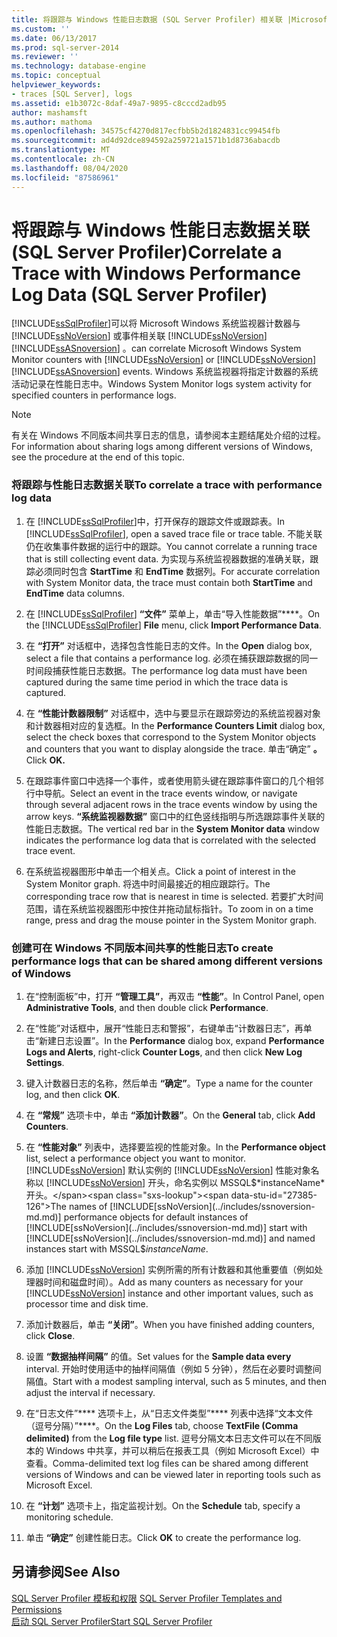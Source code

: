 ```yaml
---
title: 将跟踪与 Windows 性能日志数据 (SQL Server Profiler) 相关联 |Microsoft Docs
ms.custom: ''
ms.date: 06/13/2017
ms.prod: sql-server-2014
ms.reviewer: ''
ms.technology: database-engine
ms.topic: conceptual
helpviewer_keywords:
- traces [SQL Server], logs
ms.assetid: e1b3072c-8daf-49a7-9895-c8cccd2adb95
author: mashamsft
ms.author: mathoma
ms.openlocfilehash: 34575cf4270d817ecfbb5b2d1824831cc99454fb
ms.sourcegitcommit: ad4d92dce894592a259721a1571b1d8736abacdb
ms.translationtype: MT
ms.contentlocale: zh-CN
ms.lasthandoff: 08/04/2020
ms.locfileid: "87586961"
---
```

# <a name="correlate-a-trace-with-windows-performance-log-data-sql-server-profiler"></a><span data-ttu-id="27385-102">将跟踪与 Windows 性能日志数据关联 (SQL Server Profiler)</span><span class="sxs-lookup"><span data-stu-id="27385-102">Correlate a Trace with Windows Performance Log Data (SQL Server Profiler)</span></span>
  [!INCLUDE[ssSqlProfiler](../includes/sssqlprofiler-md.md)]<span data-ttu-id="27385-103">可以将 Microsoft Windows 系统监视器计数器与 [!INCLUDE[ssNoVersion](../includes/ssnoversion-md.md)] 或事件相关联 [!INCLUDE[ssNoVersion](../includes/ssnoversion-md.md)] [!INCLUDE[ssASnoversion](../includes/ssasnoversion-md.md)] 。</span><span class="sxs-lookup"><span data-stu-id="27385-103">can correlate Microsoft Windows System Monitor counters with [!INCLUDE[ssNoVersion](../includes/ssnoversion-md.md)] or [!INCLUDE[ssNoVersion](../includes/ssnoversion-md.md)] [!INCLUDE[ssASnoversion](../includes/ssasnoversion-md.md)] events.</span></span> <span data-ttu-id="27385-104">Windows 系统监视器将指定计数器的系统活动记录在性能日志中。</span><span class="sxs-lookup"><span data-stu-id="27385-104">Windows System Monitor logs system activity for specified counters in performance logs.</span></span>  
  
> [!NOTE]  
>  <span data-ttu-id="27385-105">有关在 Windows 不同版本间共享日志的信息，请参阅本主题结尾处介绍的过程。</span><span class="sxs-lookup"><span data-stu-id="27385-105">For information about sharing logs among different versions of Windows, see the procedure at the end of this topic.</span></span>  
  
### <a name="to-correlate-a-trace-with-performance-log-data"></a><span data-ttu-id="27385-106">将跟踪与性能日志数据关联</span><span class="sxs-lookup"><span data-stu-id="27385-106">To correlate a trace with performance log data</span></span>  
  
1.  <span data-ttu-id="27385-107">在 [!INCLUDE[ssSqlProfiler](../includes/sssqlprofiler-md.md)]中，打开保存的跟踪文件或跟踪表。</span><span class="sxs-lookup"><span data-stu-id="27385-107">In [!INCLUDE[ssSqlProfiler](../includes/sssqlprofiler-md.md)], open a saved trace file or trace table.</span></span> <span data-ttu-id="27385-108">不能关联仍在收集事件数据的运行中的跟踪。</span><span class="sxs-lookup"><span data-stu-id="27385-108">You cannot correlate a running trace that is still collecting event data.</span></span> <span data-ttu-id="27385-109">为实现与系统监视器数据的准确关联，跟踪必须同时包含 **StartTime** 和 **EndTime** 数据列。</span><span class="sxs-lookup"><span data-stu-id="27385-109">For accurate correlation with System Monitor data, the trace must contain both **StartTime** and **EndTime** data columns.</span></span>  
  
2.  <span data-ttu-id="27385-110">在 [!INCLUDE[ssSqlProfiler](../includes/sssqlprofiler-md.md)] **“文件”** 菜单上，单击“导入性能数据”\*\*\*\*。</span><span class="sxs-lookup"><span data-stu-id="27385-110">On the [!INCLUDE[ssSqlProfiler](../includes/sssqlprofiler-md.md)] **File** menu, click **Import Performance Data**.</span></span>  
  
3.  <span data-ttu-id="27385-111">在 **“打开”** 对话框中，选择包含性能日志的文件。</span><span class="sxs-lookup"><span data-stu-id="27385-111">In the **Open** dialog box, select a file that contains a performance log.</span></span> <span data-ttu-id="27385-112">必须在捕获跟踪数据的同一时间段捕获性能日志数据。</span><span class="sxs-lookup"><span data-stu-id="27385-112">The performance log data must have been captured during the same time period in which the trace data is captured.</span></span>  
  
4.  <span data-ttu-id="27385-113">在 **“性能计数器限制”** 对话框中，选中与要显示在跟踪旁边的系统监视器对象和计数器相对应的复选框。</span><span class="sxs-lookup"><span data-stu-id="27385-113">In the **Performance Counters Limit** dialog box, select the check boxes that correspond to the System Monitor objects and counters that you want to display alongside the trace.</span></span> <span data-ttu-id="27385-114">单击“确定” **。**</span><span class="sxs-lookup"><span data-stu-id="27385-114">Click **OK.**</span></span>  
  
5.  <span data-ttu-id="27385-115">在跟踪事件窗口中选择一个事件，或者使用箭头键在跟踪事件窗口的几个相邻行中导航。</span><span class="sxs-lookup"><span data-stu-id="27385-115">Select an event in the trace events window, or navigate through several adjacent rows in the trace events window by using the arrow keys.</span></span> <span data-ttu-id="27385-116">**“系统监视器数据”** 窗口中的红色竖线指明与所选跟踪事件关联的性能日志数据。</span><span class="sxs-lookup"><span data-stu-id="27385-116">The vertical red bar in the **System Monitor data** window indicates the performance log data that is correlated with the selected trace event.</span></span>  
  
6.  <span data-ttu-id="27385-117">在系统监视器图形中单击一个相关点。</span><span class="sxs-lookup"><span data-stu-id="27385-117">Click a point of interest in the System Monitor graph.</span></span> <span data-ttu-id="27385-118">将选中时间最接近的相应跟踪行。</span><span class="sxs-lookup"><span data-stu-id="27385-118">The corresponding trace row that is nearest in time is selected.</span></span> <span data-ttu-id="27385-119">若要扩大时间范围，请在系统监视器图形中按住并拖动鼠标指针。</span><span class="sxs-lookup"><span data-stu-id="27385-119">To zoom in on a time range, press and drag the mouse pointer in the System Monitor graph.</span></span>  
  
### <a name="to-create-performance-logs-that-can-be-shared-among-different-versions-of-windows"></a><span data-ttu-id="27385-120">创建可在 Windows 不同版本间共享的性能日志</span><span class="sxs-lookup"><span data-stu-id="27385-120">To create performance logs that can be shared among different versions of Windows</span></span>  
  
1.  <span data-ttu-id="27385-121">在“控制面板”中，打开 **“管理工具”**，再双击 **“性能”**。</span><span class="sxs-lookup"><span data-stu-id="27385-121">In Control Panel, open **Administrative Tools**, and then double click **Performance**.</span></span>  
  
2.  <span data-ttu-id="27385-122">在“性能”对话框中，展开“性能日志和警报”，右键单击“计数器日志”，再单击“新建日志设置”。</span><span class="sxs-lookup"><span data-stu-id="27385-122">In the **Performance** dialog box, expand **Performance Logs and Alerts**, right-click **Counter Logs**, and then click **New Log Settings**.</span></span>  
  
3.  <span data-ttu-id="27385-123">键入计数器日志的名称，然后单击 **“确定”**。</span><span class="sxs-lookup"><span data-stu-id="27385-123">Type a name for the counter log, and then click **OK**.</span></span>  
  
4.  <span data-ttu-id="27385-124">在 **“常规”** 选项卡中，单击 **“添加计数器”**。</span><span class="sxs-lookup"><span data-stu-id="27385-124">On the **General** tab, click **Add Counters**.</span></span>  
  
5.  <span data-ttu-id="27385-125">在 **“性能对象”** 列表中，选择要监视的性能对象。</span><span class="sxs-lookup"><span data-stu-id="27385-125">In the **Performance object** list, select a performance object you want to monitor.</span></span> <span data-ttu-id="27385-126">[!INCLUDE[ssNoVersion](../includes/ssnoversion-md.md)] 默认实例的 [!INCLUDE[ssNoVersion](../includes/ssnoversion-md.md)] 性能对象名称以 [!INCLUDE[ssNoVersion](../includes/ssnoversion-md.md)] 开头，命名实例以 MSSQL$*instanceName*开头。</span><span class="sxs-lookup"><span data-stu-id="27385-126">The names of [!INCLUDE[ssNoVersion](../includes/ssnoversion-md.md)] performance objects for default instances of [!INCLUDE[ssNoVersion](../includes/ssnoversion-md.md)] start with [!INCLUDE[ssNoVersion](../includes/ssnoversion-md.md)] and named instances start with MSSQL$*instanceName*.</span></span>  
  
6.  <span data-ttu-id="27385-127">添加 [!INCLUDE[ssNoVersion](../includes/ssnoversion-md.md)] 实例所需的所有计数器和其他重要值（例如处理器时间和磁盘时间）。</span><span class="sxs-lookup"><span data-stu-id="27385-127">Add as many counters as necessary for your [!INCLUDE[ssNoVersion](../includes/ssnoversion-md.md)] instance and other important values, such as processor time and disk time.</span></span>  
  
7.  <span data-ttu-id="27385-128">添加计数器后，单击 **“关闭”**。</span><span class="sxs-lookup"><span data-stu-id="27385-128">When you have finished adding counters, click **Close**.</span></span>  
  
8.  <span data-ttu-id="27385-129">设置 **“数据抽样间隔”** 的值。</span><span class="sxs-lookup"><span data-stu-id="27385-129">Set values for the **Sample data every** interval.</span></span> <span data-ttu-id="27385-130">开始时使用适中的抽样间隔值（例如 5 分钟），然后在必要时调整间隔值。</span><span class="sxs-lookup"><span data-stu-id="27385-130">Start with a modest sampling interval, such as 5 minutes, and then adjust the interval if necessary.</span></span>  
  
9. <span data-ttu-id="27385-131">在“日志文件”\*\*\*\* 选项卡上，从“日志文件类型”\*\*\*\* 列表中选择“文本文件（逗号分隔）”\*\*\*\*。</span><span class="sxs-lookup"><span data-stu-id="27385-131">On the **Log Files** tab, choose **TextFile (Comma delimited)** from the **Log file type** list.</span></span> <span data-ttu-id="27385-132">逗号分隔文本日志文件可以在不同版本的 Windows 中共享，并可以稍后在报表工具（例如 Microsoft Excel）中查看。</span><span class="sxs-lookup"><span data-stu-id="27385-132">Comma-delimited text log files can be shared among different versions of Windows and can be viewed later in reporting tools such as Microsoft Excel.</span></span>  
  
10. <span data-ttu-id="27385-133">在 **“计划”** 选项卡上，指定监视计划。</span><span class="sxs-lookup"><span data-stu-id="27385-133">On the **Schedule** tab, specify a monitoring schedule.</span></span>  
  
11. <span data-ttu-id="27385-134">单击 **“确定”** 创建性能日志。</span><span class="sxs-lookup"><span data-stu-id="27385-134">Click **OK** to create the performance log.</span></span>  
  
## <a name="see-also"></a><span data-ttu-id="27385-135">另请参阅</span><span class="sxs-lookup"><span data-stu-id="27385-135">See Also</span></span>  
 <span data-ttu-id="27385-136">[SQL Server Profiler 模板和权限](../tools/sql-server-profiler/sql-server-profiler-templates-and-permissions.md) </span><span class="sxs-lookup"><span data-stu-id="27385-136">[SQL Server Profiler Templates and Permissions](../tools/sql-server-profiler/sql-server-profiler-templates-and-permissions.md) </span></span>  
 [<span data-ttu-id="27385-137">启动 SQL Server Profiler</span><span class="sxs-lookup"><span data-stu-id="27385-137">Start SQL Server Profiler</span></span>](../tools/sql-server-profiler/start-sql-server-profiler.md)  
  
  
